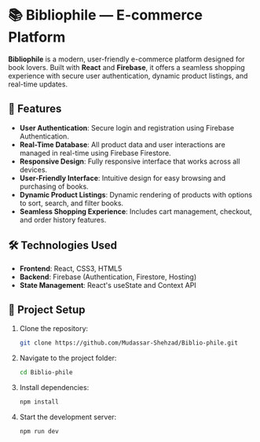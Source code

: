 # 📚 Bibliophile — E-commerce Platform

**Bibliophile** is a modern, user-friendly e-commerce platform designed for book lovers. Built with **React** and **Firebase**, it offers a seamless shopping experience with secure user authentication, dynamic product listings, and real-time updates.

## 🚀 Features

- **User Authentication**: Secure login and registration using Firebase Authentication.
- **Real-Time Database**: All product data and user interactions are managed in real-time using Firebase Firestore.
- **Responsive Design**: Fully responsive interface that works across all devices.
- **User-Friendly Interface**: Intuitive design for easy browsing and purchasing of books.
- **Dynamic Product Listings**: Dynamic rendering of products with options to sort, search, and filter books.
- **Seamless Shopping Experience**: Includes cart management, checkout, and order history features.

## 🛠️ Technologies Used

- **Frontend**: React, CSS3, HTML5
- **Backend**: Firebase (Authentication, Firestore, Hosting)
- **State Management**: React's useState and Context API

## 📂 Project Setup

1. Clone the repository:
   ```bash
   git clone https://github.com/Mudassar-Shehzad/Biblio-phile.git

2. Navigate to the project folder:
   ```bash
   cd Biblio-phile


3. Install dependencies:
   ```bash
   npm install

4. Start the development server:
   ```bash
   npm run dev
